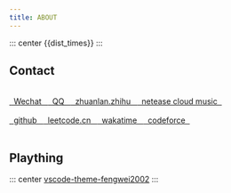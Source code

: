 ```yaml
---
title: ABOUT
---
```


::: center
{{dist_times}}
:::

## Contact 

</br>

<span class="contact">
<a href="https://raw.githubusercontent.com/fengwei2002/Pictures_01/master/wx.jpg" title="CIKI1F"> &nbsp Wechat &nbsp  </a>
</span>

<span class="contact">
<a href="https://raw.githubusercontent.com/fengwei2002/Pictures_01/master/QQ.jpg" title="2480417969/2928256681"> &nbsp QQ &nbsp </a>
</span>

<span class="contact">
<a href="https://zhuanlan.zhihu.com/fengwei2002" title="konngkonng"> &nbsp zhuanlan.zhihu &nbsp </a>
</span>

<span class="contact">
<a href="http://music.163.com/m/user/home?id=440040659" title="kycu">  &nbsp netease cloud music &nbsp </a>
</span>

</br>

</br>

<span class="contact">
<a href="https://github.com/fengwei2002" title="fengwei2002"> &nbsp github &nbsp </a>
</span>

<span class="contact">
<a href="https://leetcode-cn.com/u/fengwei2002/" title="fengwei2002"> &nbsp leetcode.cn &nbsp </a>
</span>

<span class="contact">
<a href="https://wakatime.com/@fengwei2002" title="fengwei2002"> &nbsp wakatime &nbsp </a>
</span>

<span class="contact">
<a href="http://codeforces.com/profile/KONNG#" title="KONNG"> &nbsp codeforce &nbsp </a>
</span>

</br>

</br>

## Plaything

::: center
[vscode-theme-fengwei2002](https://marketplace.visualstudio.com/items?itemName=psychonaut1f.fengwei2002)
:::


<script>
    export default {
        props: ['slot-key'],
        data() {
            return {
                dist_times: "xx days xx h xx m xx s"
            };
        },
        methods: {
            refresh() {
                let start_date = '2020-01-20 00:15:00.0';
                start_date = start_date.substring(0, 19);
                start_date = start_date.replace(/-/g, '/');
                let start_timestamp = new Date(start_date).getTime();
                let now_timestamp = new Date();

                let dist_timestamp = now_timestamp - start_timestamp;
                let dist_days = Math.floor(dist_timestamp / (24 * 3600 * 1000));
                let dist_hours = Math.floor((dist_timestamp % (24 * 3600 * 1000)) / (3600 * 1000));
                let dist_mins = Math.floor((dist_timestamp % (3600 * 1000)) / (60 * 1000));
                let dist_secs = Math.floor((dist_timestamp % (60 * 1000)) / 1000);
                this.dist_times = `${dist_days} days ${dist_hours} h ${dist_mins} m ${dist_secs} s`;
            }
        },
        mounted() {
            this.refresh();
            setInterval(this.refresh, 1000);
        }
    }
</script>

<link rel="stylesheet" href="https://ico.z01.com/zico.min.css">
